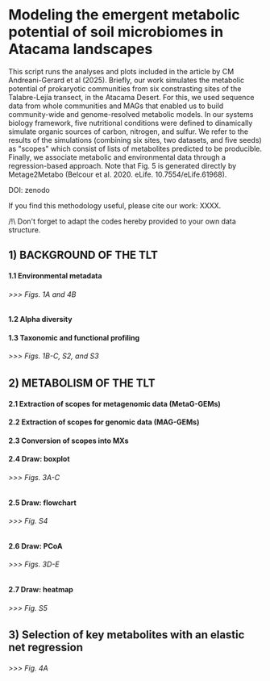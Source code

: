 # Modeling the emergent metabolic potential of soil microbiomes in Atacama landscapes

This script runs the analyses and plots included in the article by CM Andreani-Gerard et al (2025).
Briefly, our work simulates the metabolic potential of prokaryotic communities from six constrasting sites of the Talabre-Lejía transect, in the Atacama Desert.
For this, we used sequence data from whole communities and MAGs that enabled us to build community-wide and genome-resolved metabolic models.
In our systems biology framework, five nutritional conditions were defined to dinamically simulate organic sources of carbon, nitrogen, and sulfur. 
We refer to the results of the simulations (combining six sites, two datasets, and five seeds) as "scopes" which consist of lists of metabolites predicted to be producible.
Finally, we associate metabolic and environmental data through a regression-based approach.
Note that Fig. 5 is generated directly by Metage2Metabo (Belcour et al. 2020. eLife. 10.7554/eLife.61968).

DOI: zenodo

If you find this methodology useful, please cite our work: XXXX.

/!\ Don't forget to adapt the codes hereby provided to your own data structure. 



## 1) BACKGROUND OF THE TLT
####    1.1 Environmental metadata
######  >>> Figs. 1A and 4B
####    1.2 Alpha diversity
####    1.3 Taxonomic and functional profiling
######  >>> Figs. 1B-C, S2, and S3
## 2) METABOLISM OF THE TLT
####    2.1 Extraction of scopes for metagenomic data (MetaG-GEMs)
####    2.2 Extraction of scopes for genomic data (MAG-GEMs)
####    2.3 Conversion of scopes into MXs
####    2.4 Draw: boxplot
######  >>> Figs. 3A-C
####    2.5 Draw: flowchart
######  >>> Fig. S4
####    2.6 Draw: PCoA
######  >>> Figs. 3D-E
####    2.7 Draw: heatmap
######  >>> Fig. S5
## 3) Selection of key metabolites with an elastic net regression 
###### >>> Fig. 4A
